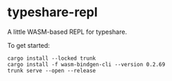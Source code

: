 # typeshare-repl

A little WASM-based REPL for typeshare.

To get started:

```
cargo install --locked trunk
cargo install -f wasm-bindgen-cli --version 0.2.69
trunk serve --open --release
```
